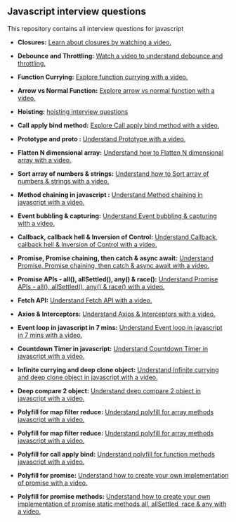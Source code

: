## Javascript interview questions

This repository contains all interview questions for javascript

- **Closures:** [Learn about closures by watching a video.](https://youtu.be/97BGPJyGKp4
)
- **Debounce and Throttling:** [Watch a video to understand debounce and throttling.](https://youtu.be/pkvXAM3uIZ8)
- **Function Currying:** [Explore function currying with a video.](https://youtu.be/L-hcNP65hM4)

- **Arrow vs Normal Function:** [Explore arrow vs normal function with a video.](https://youtu.be/EA7DOFFky1s)

- **Hoisting:** [hoisting interview questions](https://youtu.be/qE47fTlX59M)

- **Call apply bind method:** [Explore Call apply bind method with a video.](https://youtu.be/P4T5JpyOONo)

- **Prototype and __proto__ :** [Understand Prototype with a video.](https://youtu.be/ElXwmGrn1_A)

- **Flatten N dimensional array:** [Understand how to Flatten N dimensional array with a video.](https://youtu.be/GtiRvrrwak0)

- **Sort array of numbers & strings:** [Understand how to Sort array of numbers & strings with a video.](https://youtu.be/DYM0_1N0Awk)

- **Method chaining in javascript :** [Understand Method chaining in javascript with a video.](https://youtu.be/zm4blHpsr_0)

- **Event bubbling & capturing:** [Understand Event bubbling & capturing with a video.](https://youtu.be/LEaF0NF0kzg)

- **Callback, callback hell & Inversion of Control:** [Understand Callback, callback hell & Inversion of Control  with a video.](https://youtu.be/sC031jGzZnA)

- **Promise, Promise chaining, then catch & async await:** [Understand Promise, Promise chaining, then catch & async await with a video.](https://youtu.be/PkwJi-4bIKo)

- **Promise APIs - all(), allSettled(), any() & race():** [Understand Promise APIs - all(), allSettled(), any() & race() with a video.](https://youtu.be/AxfmqK_ZMXw)

- **Fetch API:** [Understand Fetch API with a video.](https://youtu.be/kLds3FJlNfg)

- **Axios & Interceptors:** [Understand Axios & Interceptors with a video.](https://youtu.be/w0OT89zQpqE)

- **Event loop in javascript in 7 mins:** [Understand Event loop in javascript in 7 mins with a video.](https://youtu.be/fBXlJjr5VQ4)

- **Countdown Timer in javascript:** [Understand Countdown Timer in javascript with a video.](https://youtu.be/SiAGWuv4C9c)

- **Infinite currying and deep clone object:** [Understand Infinite currying and deep clone object in javascript with a video.](https://youtu.be/OLJFSgAvAkk)

- **Deep compare 2 object:** [Understand deep compare 2 object in javascript with a video.](https://youtu.be/K15LoTIW02A)

- **Polyfill for map filter reduce:** [Understand polyfill for array methods javascript with a video.](https://youtu.be/OV70u-E1C30)

- **Polyfill for map filter reduce:** [Understand polyfill for array methods javascript with a video.](https://youtu.be/OV70u-E1C30)

- **Polyfill for call apply bind:** [Understand polyfill for function methods javascript with a video.](https://youtu.be/rr9UUi4epCs)

- **Polyfill for promise:** [Understand how to create your own implementation of promise with a video.](https://youtu.be/PL2D7u64M84)

- **Polyfill for promise methods:** [Understand how to create your own implementation of promise static methods all, allSettled, race & any with a video.](https://youtu.be/tA635SlT52I)
